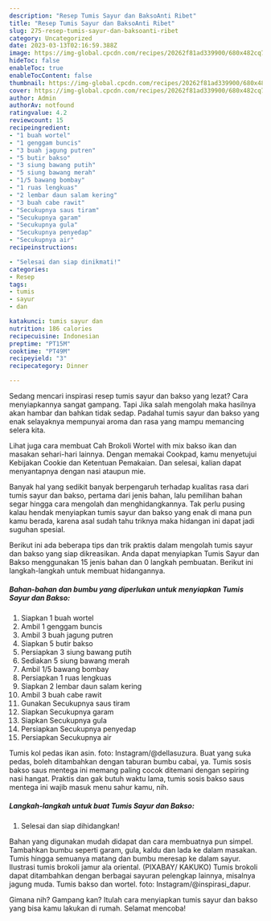 ```yaml
---
description: "Resep Tumis Sayur dan BaksoAnti Ribet"
title: "Resep Tumis Sayur dan BaksoAnti Ribet"
slug: 275-resep-tumis-sayur-dan-baksoanti-ribet
category: Uncategorized
date: 2023-03-13T02:16:59.388Z
image: https://img-global.cpcdn.com/recipes/20262f81ad339900/680x482cq70/tumis-sayur-dan-bakso-foto-resep-utama.jpg
hideToc: false
enableToc: true
enableTocContent: false
thumbnail: https://img-global.cpcdn.com/recipes/20262f81ad339900/680x482cq70/tumis-sayur-dan-bakso-foto-resep-utama.jpg
cover: https://img-global.cpcdn.com/recipes/20262f81ad339900/680x482cq70/tumis-sayur-dan-bakso-foto-resep-utama.jpg
author: Admin
authorAv: notfound
ratingvalue: 4.2
reviewcount: 15
recipeingredient:
- "1 buah wortel"
- "1 genggam buncis"
- "3 buah jagung putren"
- "5 butir bakso"
- "3 siung bawang putih"
- "5 siung bawang merah"
- "1/5 bawang bombay"
- "1 ruas lengkuas"
- "2 lembar daun salam kering"
- "3 buah cabe rawit"
- "Secukupnya saus tiram"
- "Secukupnya garam"
- "Secukupnya gula"
- "Secukupnya penyedap"
- "Secukupnya air"
recipeinstructions:

- "Selesai dan siap dinikmati!"
categories:
- Resep
tags:
- tumis
- sayur
- dan

katakunci: tumis sayur dan 
nutrition: 186 calories
recipecuisine: Indonesian
preptime: "PT15M"
cooktime: "PT49M"
recipeyield: "3"
recipecategory: Dinner

---
```



Sedang mencari inspirasi resep tumis sayur dan bakso yang lezat? Cara menyiapkannya sangat gampang. Tapi Jika salah mengolah maka hasilnya akan hambar dan bahkan tidak sedap. Padahal tumis sayur dan bakso yang enak selayaknya mempunyai aroma dan rasa yang mampu memancing selera kita.


Lihat juga cara membuat Cah Brokoli Wortel with mix bakso ikan dan masakan sehari-hari lainnya. Dengan memakai Cookpad, kamu menyetujui Kebijakan Cookie dan Ketentuan Pemakaian. Dan selesai, kalian dapat menyantapnya dengan nasi ataupun mie.

Banyak hal yang sedikit banyak berpengaruh terhadap kualitas rasa dari tumis sayur dan bakso, pertama dari jenis bahan, lalu pemilihan bahan segar hingga cara mengolah dan menghidangkannya. Tak perlu pusing kalau hendak menyiapkan tumis sayur dan bakso yang enak di mana pun kamu berada, karena asal sudah tahu triknya maka hidangan ini dapat jadi suguhan spesial.


Berikut ini ada beberapa tips dan trik praktis dalam mengolah tumis sayur dan bakso yang siap dikreasikan. Anda dapat menyiapkan Tumis Sayur dan Bakso menggunakan 15 jenis bahan dan 0 langkah pembuatan. Berikut ini langkah-langkah untuk membuat hidangannya.

<!--inarticleads1-->

##### Bahan-bahan dan bumbu yang diperlukan untuk menyiapkan Tumis Sayur dan Bakso:

1. Siapkan 1 buah wortel
1. Ambil 1 genggam buncis
1. Ambil 3 buah jagung putren
1. Siapkan 5 butir bakso
1. Persiapkan 3 siung bawang putih
1. Sediakan 5 siung bawang merah
1. Ambil 1/5 bawang bombay
1. Persiapkan 1 ruas lengkuas
1. Siapkan 2 lembar daun salam kering
1. Ambil 3 buah cabe rawit
1. Gunakan Secukupnya saus tiram
1. Siapkan Secukupnya garam
1. Siapkan Secukupnya gula
1. Persiapkan Secukupnya penyedap
1. Persiapkan Secukupnya air


Tumis kol pedas ikan asin. foto: Instagram/@dellasuzura. Buat yang suka pedas, boleh ditambahkan dengan taburan bumbu cabai, ya. Tumis sosis bakso saus mentega ini memang paling cocok ditemani dengan sepiring nasi hangat. Praktis dan gak butuh waktu lama, tumis sosis bakso saus mentega ini wajib masuk menu sahur kamu, nih. 

<!--inarticleads2-->

##### Langkah-langkah untuk buat Tumis Sayur dan Bakso:


1. Selesai dan siap dihidangkan!

Bahan yang digunakan mudah didapat dan cara membuatnya pun simpel. Tambahkan bumbu seperti garam, gula, kaldu dan lada ke dalam masakan. Tumis hingga semuanya matang dan bumbu meresap ke dalam sayur. Ilustrasi tumis brokoli jamur ala oriental. (PIXABAY/ KAKUKO) Tumis brokoli dapat ditambahkan dengan berbagai sayuran pelengkap lainnya, misalnya jagung muda. Tumis bakso dan wortel. foto: Instagram/@inspirasi_dapur. 

Gimana nih? Gampang kan? Itulah cara menyiapkan tumis sayur dan bakso yang bisa kamu lakukan di rumah. Selamat mencoba!
